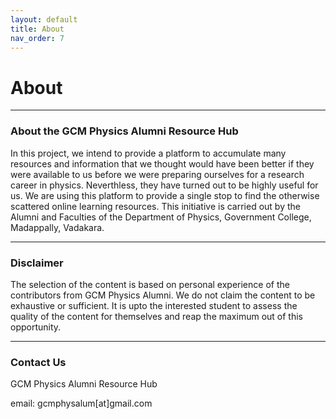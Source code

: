 ```yaml
---
layout: default
title: About
nav_order: 7
---
```

# About

---

### About the GCM Physics Alumni Resource Hub
In this project, we intend to provide a platform to accumulate many resources and information that we thought would have been better if they were available to us before we were preparing ourselves for a research career in physics. Neverthless, they have turned out to be highly useful for us. We are using this platform to provide a single stop to find the otherwise scattered online learning resources. This initiative is carried out by the Alumni and Faculties of the Department of Physics, Government College, Madappally, Vadakara.

---
### Disclaimer
The selection of the content is based on personal experience of the contributors from GCM Physics Alumni. We do not claim the content to be exhaustive or sufficient. It is upto the interested student to assess the quality of the content for themselves and reap the maximum out of this opportunity.

---
### Contact Us
GCM Physics Alumni Resource Hub

email: gcmphysalum[at]gmail.com


